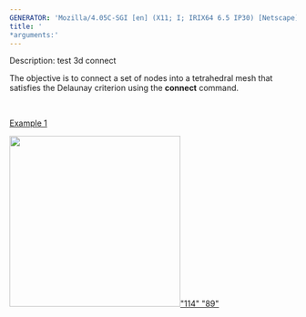 ```yaml
---
GENERATOR: 'Mozilla/4.05C-SGI [en] (X11; I; IRIX64 6.5 IP30) [Netscape]'
title: '
*arguments:'
---
```


 Description: test 3d connect

  The objective is to connect a set of nodes into a tetrahedral mesh
  that  satisfies the Delaunay criterion using the **connect**
  command.

   

  [Example 1](description_connect.md)

  [<img height="300" width="300" src="https://lanl.github.io/docs/assets/images/output_connect_tn.gif">"114"
  "89"](description_connect.md)
